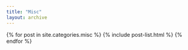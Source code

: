 ```yaml
---
title: "Misc"
layout: archive
---
```


<div class="tiles">
{% for post in site.categories.misc %}
  {% include post-list.html %}
{% endfor %}
</div><!-- /.tiles -->
